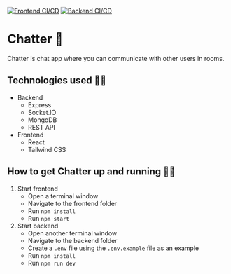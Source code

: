 [![Frontend CI/CD](https://github.com/norbusonam/chatter/actions/workflows/azure-static-web-apps-ambitious-wave-06d0c7410.yml/badge.svg)](https://github.com/norbusonam/chatter/actions/workflows/azure-static-web-apps-ambitious-wave-06d0c7410.yml) [![Backend CI/CD](https://github.com/norbusonam/chatter/actions/workflows/main_chatter-api.yml/badge.svg)](https://github.com/norbusonam/chatter/actions/workflows/main_chatter-api.yml)

# Chatter 💬

Chatter is chat app where you can communicate with other users in rooms.

## Technologies used 👨🏻

- Backend
  - Express
  - Socket.IO
  - MongoDB
  - REST API
- Frontend
  - React
  - Tailwind CSS

## How to get Chatter up and running 🏃🏻

1. Start frontend
   - Open a terminal window
   - Navigate to the frontend folder
   - Run `npm install`
   - Run `npm start`
2. Start backend
   - Open another terminal window
   - Navigate to the backend folder
   - Create a `.env` file using the `.env.example` file as an example
   - Run `npm install`
   - Run `npm run dev`
